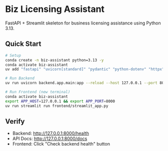# Biz Licensing Assistant

FastAPI + Streamlit skeleton for business licensing assistance using Python 3.13.

## Quick Start

```bash
# Setup
conda create -n biz-assistant python=3.13 -y
conda activate biz-assistant
uv add "fastapi" "uvicorn[standard]" "pydantic" "python-dotenv" "httpx" "pdfplumber" "python-docx" "streamlit"

# Run Backend
uv run uvicorn backend.app.main:app --reload --host 127.0.0.1 --port 8000

# Run Frontend (new terminal)
conda activate biz-assistant
export APP_HOST=127.0.0.1 && export APP_PORT=8000
uv run streamlit run frontend/streamlit_app.py
```

## Verify
- Backend: http://127.0.0.1:8000/health
- API Docs: http://127.0.0.1:8000/docs
- Frontend: Click "Check backend health" button